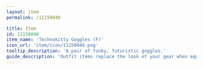 ```yaml
---
layout: item
permalink: /11150048

title: Item
id: 11150048
item_name: 'Technokitty Goggles (F)'
icon_url: 'item/icon/11150048.png'
tooltip_description: 'A pair of funky, futuristic goggles.'
guide_description: 'Outfit items replace the look of your gear when equipped.'
---
```

